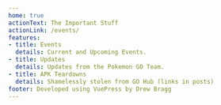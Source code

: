 ```yaml
---
home: true
actionText: The Important Stuff
actionLink: /events/
features:
- title: Events
  details: Current and Upcoming Events.
- title: Updates
  details: Updates from the Pokemon GO Team.
- title: APK Teardowns
  details: Shamelessly stolen from GO Hub (links in posts)
footer: Developed using VuePress by Drew Bragg
---
```

